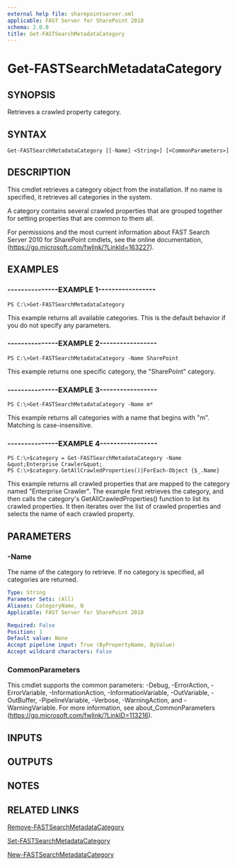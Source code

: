 ```yaml
---
external help file: sharepointserver.xml
applicable: FAST Server for SharePoint 2010
schema: 2.0.0
title: Get-FASTSearchMetadataCategory
---
```


# Get-FASTSearchMetadataCategory

## SYNOPSIS
Retrieves a crawled property category.

## SYNTAX

```
Get-FASTSearchMetadataCategory [[-Name] <String>] [<CommonParameters>]
```

## DESCRIPTION
This cmdlet retrieves a category object from the installation.
If no name is specified, it retrieves all categories in the system.

A category contains several crawled properties that are grouped together for setting properties that are common to them all.

For permissions and the most current information about FAST Search Server 2010 for SharePoint cmdlets, see the online documentation, (https://go.microsoft.com/fwlink/?LinkId=163227).

## EXAMPLES

### ---------------EXAMPLE 1-----------------
```
PS C:\>Get-FASTSearchMetadataCategory
```

This example returns all available categories.
This is the default behavior if you do not specify any parameters.

### ---------------EXAMPLE 2-----------------
```
PS C:\>Get-FASTSearchMetadataCategory -Name SharePoint
```

This example returns one specific category, the "SharePoint" category.

### ---------------EXAMPLE 3-----------------
```
PS C:\>Get-FASTSearchMetadataCategory -Name m*
```

This example returns all categories with a name that begins with "m".
Matching is case-insensitive.

### ---------------EXAMPLE 4-----------------
```
PS C:\>$category = Get-FASTSearchMetadataCategory -Name &quot;Enterprise Crawler&quot;
PS C:\>$category.GetAllCrawledProperties()|ForEach-Object {$_.Name}
```

This example returns all crawled properties that are mapped to the category named "Enterprise Crawler".
The example first retrieves the category, and then calls the category's GetAllCrawledProperties() function to list its crawled properties.
It then iterates over the list of crawled properties and selects the name of each crawled property.

## PARAMETERS

### -Name
The name of the category to retrieve.
If no category is specified, all categories are returned.

```yaml
Type: String
Parameter Sets: (All)
Aliases: CategoryName, N
Applicable: FAST Server for SharePoint 2010

Required: False
Position: 1
Default value: None
Accept pipeline input: True (ByPropertyName, ByValue)
Accept wildcard characters: False
```

### CommonParameters
This cmdlet supports the common parameters: -Debug, -ErrorAction, -ErrorVariable, -InformationAction, -InformationVariable, -OutVariable, -OutBuffer, -PipelineVariable, -Verbose, -WarningAction, and -WarningVariable. For more information, see about_CommonParameters (https://go.microsoft.com/fwlink/?LinkID=113216).

## INPUTS

## OUTPUTS

## NOTES

## RELATED LINKS

[Remove-FASTSearchMetadataCategory](Remove-FASTSearchMetadataCategory.md)

[Set-FASTSearchMetadataCategory](Set-FASTSearchMetadataCategory.md)

[New-FASTSearchMetadataCategory](New-FASTSearchMetadataCategory.md)

